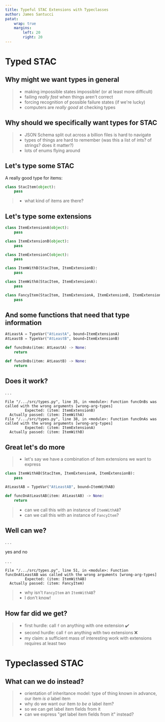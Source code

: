 ```yaml
---
title: Typeful STAC Extensions with Typeclasses
author: James Santucci
patat:
    wrap: true
    margins:
        left: 20
        right: 20
---
```


# Typed STAC

## Why might we want types in general

> - making impossible states impossible! (or at least more difficult)
> - failing _really fast_ when things aren't correct
> - forcing recognition of possible failure states (if we're lucky)
> - computers are _really good_ at checking types

## Why should we specifically want types for STAC

> - JSON Schema split out across a billion files is hard to navigate
> - types of things are hard to remember (was this a list of ints? of strings? does it matter?)
> - lots of enums flying around

## Let's type some STAC

A really good type for items:

```python
class StacItem(object):
    pass
```

> - what kind of items are there?

## Let's type some extensions

```python
class ItemExtensionA(object):
    pass

class ItemExtensionB(object):
    pass

class ItemExtensionC(object):
    pass

class ItemWithB(StacItem, ItemExtensionB):
    pass

class ItemWithA(StacItem, ItemExtensionA):
    pass

class FancyItem(StacItem, ItemExtensionA, ItemExtensionB, ItemExtensionC):
    pass
```

## And some functions that need that type information

```python
AtLeastA = TypeVar("AtLeastA", bound=ItemExtensionA)
AtLeastB = TypeVar("AtLeastB", bound=ItemExtensionB)

def funcOnAs(item: AtLeastA) -> None:
    return

def funcOnBs(item: AtLeastB) -> None:
    return
```

## Does it work?

. . .

```
File "/.../src/types.py", line 35, in <module>: Function funcOnBs was called with the wrong arguments [wrong-arg-types]
         Expected: (item: ItemExtensionB)
  Actually passed: (item: ItemWithA)
File "/.../src/types.py", line 38, in <module>: Function funcOnAs was called with the wrong arguments [wrong-arg-types]
         Expected: (item: ItemExtensionA)
  Actually passed: (item: ItemWithB)
```

## Great let's do more

> - let's say we have a combination of item extensions we want to express

```python
class ItemWithAB(StacItem, ItemExtensionA, ItemExtensionB):
    pass

AtLeastAB = TypeVar("AtLeastAB", bound=ItemWithAB)

def funcOnAtLeastAB(item: AtLeastAB) -> None:
    return
```

> - can we call this with an instance of `ItemWithAB`?
> - can we call this with an instance of `FancyItem`?

## Well can we?

. . .

yes and no

. . .

```
File "/.../src/types.py", line 51, in <module>: Function funcOnAtLeastAB was called with the wrong arguments [wrong-arg-types]
         Expected: (item: ItemWithAB)
  Actually passed: (item: FancyItem)
```

> - why isn't `FancyItem` an `ItemWithAB`?
> - I don't know!

## How far did we get?

> - first hurdle: call `f` on anything with one extension ✔️
> - second hurdle: call `f` on anything with two extensions ❌
> - my claim: a sufficient mass of interesting work with extensions requires at least two

# Typeclassed STAC

## What can we do instead?

> - orientation of inheritance model: type of thing known in advance, our item _is a_ label item
> - why do we want our item _to be a_ label item?
  > - so we can get label item fields from it
> - can we express "get label item fields from it" instead?